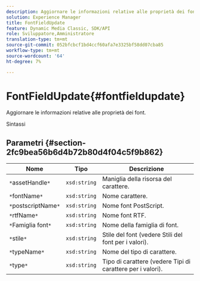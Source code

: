 ```yaml
---
description: Aggiornare le informazioni relative alle proprietà dei font.
solution: Experience Manager
title: FontFieldUpdate
feature: Dynamic Media Classic, SDK/API
role: Sviluppatore,Amministratore
translation-type: tm+mt
source-git-commit: 052bfcbcf1bd4ccf60afa7e3325bf58dd07cba85
workflow-type: tm+mt
source-wordcount: '64'
ht-degree: 7%

---
```



# FontFieldUpdate{#fontfieldupdate}

Aggiornare le informazioni relative alle proprietà dei font.

Sintassi

## Parametri {#section-2fc9bea56b6d4b72b80d4f04c5f9b862}

| Nome | Tipo | Descrizione |
|---|---|---|
| `*`assetHandle`*` | `xsd:string` | Maniglia della risorsa del carattere. |
| `*`fontName`*` | `xsd:string` | Nome carattere. |
| `*`postscriptName`*` | `xsd:string` | Nome font PostScript. |
| `*`rtfName`*` | `xsd:string` | Nome font RTF. |
| `*`Famiglia font`*` | `xsd:string` | Nome della famiglia di font. |
| `*`stile`*` | `xsd:string` | Stile del font (vedere Stili del font per i valori). |
| `*`typeName`*` | `xsd:string` | Nome del tipo di carattere. |
| `*`type`*` | `xsd:string` | Tipo di carattere (vedere Tipi di carattere per i valori). |

